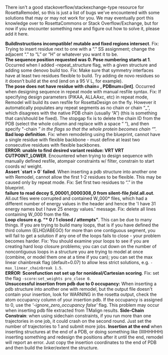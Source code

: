 There isn't a good stackoverflow/stackexchange-type resource for RosettaRemodel, so this is just a list of bugs we've encountered with some solutions that may or may not work for you. We may eventually port this knowledge over to RosettaCommons or Stack Overflow/Exchange, but for now if you encounter something new and figure out how to solve it, please add it here.  

**BuildInstructions incompatible! mutable and fixed regions intersect**. Fix: Trying to insert residue next to one with a “.” SS assignment; change the adjacent “.” to “L” or “H” or whatever you want it to be.  
**The sequence position requested was 0.  Pose numbering starts at 1**. Occurred when I added -repeat_structure flag, with a given structure and adding some denovo build too. Fix: Make sure that symmetry interfaces have at least two residues flexible to build. Try adding de novo residues so it doesn’t build at the end (end on a 95 V L, for example).  
**The pose does not have residue with chain= , PDBnum=[int]**. Occurred when designing sequence in repeat mode with manual resfile syntax. Fix: If specifying design parameters (PIKAA, ALLAAxc, etc) in repeat mode, Remodel will build its own resfile for RosettaDesign on the fly. However it automatically populates any repeat segments as no chain or chain “_”, which disagrees with the native PDB chain (usually “A”) (this is something that can/should be fixed). The stopgap fix is to delete the chain ID from the PDB (select the whole column and replace with a space “ “), and then specify "-chain _” in the flags so that the whole protein becomes chain “_”.  
**Bad loop definition**. Fix: when remodeling using the blueprint, cannot have a single residue with flexible backbone - must define at least two consecutive residues with flexible backbones.  
**ERROR: unable to find desired variant residue: VRT VRT CUTPOINT_LOWER**. Encountered when trying to design sequence with manually defined resfile, atompair constraints w/ filter, constrain to start coords w/ weight.  
**Assert \`start > 0\` failed**. When inserting a pdb structure into another one with Remodel, cannot allow the first 1-2 residues to be flexible. This may be caused only by repeat mode. Fix: Set first two residues to “.” in the blueprint.  
**failure to read decoy S_00001_0000308_0 from silent-file *_fold_*.all.out**. All.out files were corrupted and contained W_000* files, which had a different number of energy values in the header and hence the 'I have 31 energy names but I have 25 energy values.’ message. Fix: delete all lines containing W_000 from the file.  
**Loop closure e.g. “\* 0 / 1   closed / attempts”**. This can be due to many things. If you are trying to build many loops, that is if you have defined the third column (ELHD/ABEGO) for more than one contiguous segment, you will fail to get a solution if any one of the loops fails to close - your problem becomes harder. Fix: You should examine your loops to see if you are creating hard loop closure problems; you can cut down on the number of noncontiguous loops in a structure you are trying to model at once (combine, or model them one at a time if you can); you can set the max linear chainbreak flag (default=0.07) to allow less strict solutions, e.g. `-max_linear_chainbreak 1.5`.  
**ERROR: Scorefunction not set up for nonideal/Cartesian scoring**. Fix: set the flag `-score:set_weights pro_close 0`.  
**Unsuccessful insertion from pdb due to 0 occupancy:** When inserting a pdb structure into another one with remodel, but the output file doesn't contain your insertion, look for WARNING in the rosetta output, check the atom occupancy column of your insertion pdb. If the occupancy is assigned to 0, use the *'-ignore_zero_occupancy false'* flag. This problem may occur when inserting pdb file extracted from TMalign results.
**Side-Chain Constrain**: when using sidechain constraints, if you run more than one trajectories in one job, it could crash on the second round. Just set the number of trajectories to 1 and submit more jobs.
**Insertion at the end** when inserting structures at the end of a PDB, or doing something like (IIIIHHHHH) inserting something and redesign the positions after it until the end, remodel will report an error. Just copy the insertion coordinates to the end of PDB and then build the linker/extent the structure.
